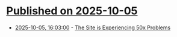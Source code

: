 # [Published on 2025-10-05](index.md)

* [2025-10-05, 16:03:00](https://soylentnews.org/meta/article.pl?sid=25/10/05/162227&from=rss) - [The Site is Experiencing 50x Problems](https://soylentnews.org/meta/article.pl?sid=25/10/05/162227&from=rss)
